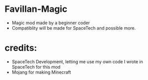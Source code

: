 # Favillan-Magic
* Magic mod made by a beginner coder
* Compatiblity will be made for SpaceTech and possible more.


# credits:
* SpaceTech Development,
letting me use my own code I wrote in SpaceTech for this mod
* Mojang for making Minecraft

